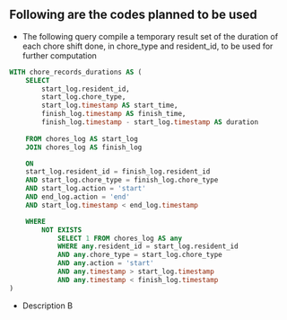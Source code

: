 ## Following are the codes planned to be used

- The following query compile a temporary result set of the duration of each chore shift done, in chore_type and resident_id, to be used for further computation
```sql
WITH chore_records_durations AS (
    SELECT
        start_log.resident_id,
        start_log.chore_type,
        start_log.timestamp AS start_time, 
        finish_log.timestamp AS finish_time,
        finish_log.timestamp - start_log.timestamp AS duration
    
    FROM chores_log AS start_log
    JOIN chores_log AS finish_log

    ON 
    start_log.resident_id = finish_log.resident_id
    AND start_log.chore_type = finish_log.chore_type
    AND start_log.action = 'start'
    AND end_log.action = 'end'
    AND start_log.timestamp < end_log.timestamp

    WHERE 
        NOT EXISTS 
            SELECT 1 FROM chores_log AS any
            WHERE any.resident_id = start_log.resident_id
            AND any.chore_type = start_log.chore_type
            AND any.action = 'start'
            AND any.timestamp > start_log.timestamp
            AND any.timestamp < finish_log.timestamp
)
```

- Description B
```sql
```
